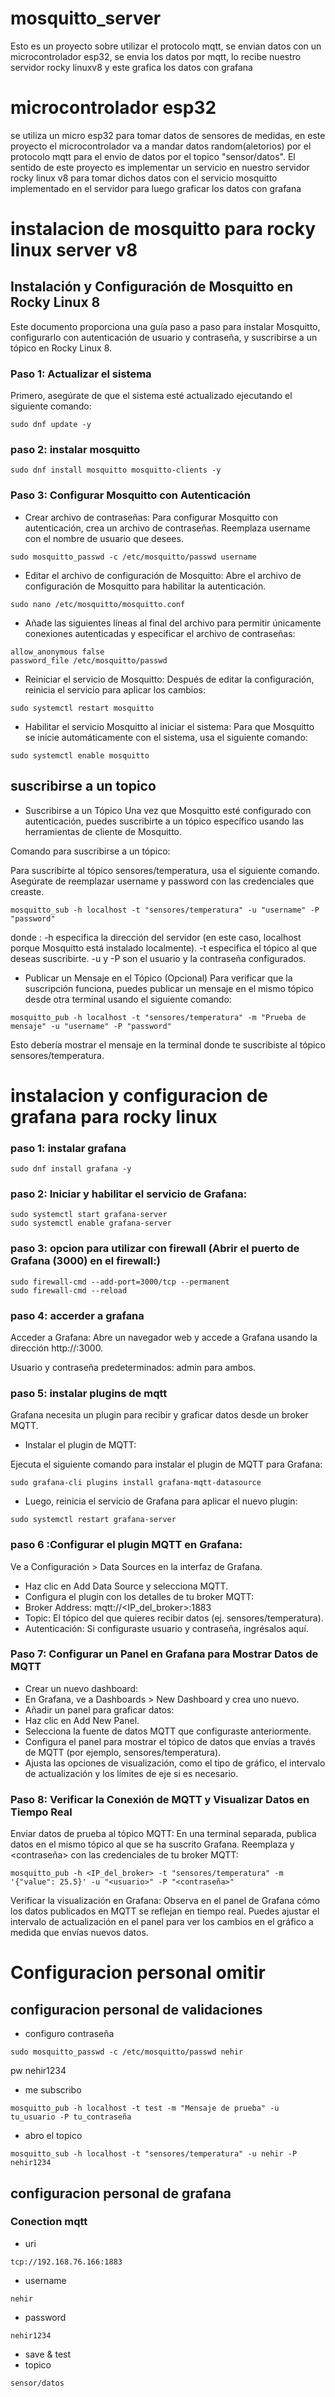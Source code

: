 # mosquitto_server
Esto es un proyecto sobre utilizar el protocolo mqtt, se envian datos con un microcontrolador esp32, se envia los datos por mqtt, lo recibe nuestro servidor rocky linuxv8 y este grafica los datos con grafana


# microcontrolador esp32
se utiliza un micro esp32 para tomar datos de sensores de medidas, en este proyecto el microcontrolador va a mandar datos random(aletorios) por el protocolo mqtt para el envio de datos por el topico "sensor/datos". El sentido de este proyecto es implementar un servicio en nuestro servidor rocky linux v8 para tomar dichos datos con el servicio mosquitto implementado en el servidor para luego graficar los datos con grafana


# instalacion de mosquitto para rocky linux server v8
## Instalación y Configuración de Mosquitto en Rocky Linux 8

Este documento proporciona una guía paso a paso para instalar Mosquitto, configurarlo con autenticación de usuario y contraseña, y suscribirse a un tópico en Rocky Linux 8.

### Paso 1: Actualizar el sistema

Primero, asegúrate de que el sistema esté actualizado ejecutando el siguiente comando:
```
sudo dnf update -y
```
### paso 2: instalar mosquitto
```
sudo dnf install mosquitto mosquitto-clients -y
```
### Paso 3: Configurar Mosquitto con Autenticación

- Crear archivo de contraseñas:
Para configurar Mosquitto con autenticación, crea un archivo de contraseñas. Reemplaza username con el nombre de usuario que desees.
```
sudo mosquitto_passwd -c /etc/mosquitto/passwd username
```
- Editar el archivo de configuración de Mosquitto:
Abre el archivo de configuración de Mosquitto para habilitar la autenticación.
```
sudo nano /etc/mosquitto/mosquitto.conf
```
- Añade las siguientes líneas al final del archivo para permitir únicamente conexiones autenticadas y especificar el archivo de contraseñas:
```
allow_anonymous false
password_file /etc/mosquitto/passwd
```
- Reiniciar el servicio de Mosquitto:
Después de editar la configuración, reinicia el servicio para aplicar los cambios:
```
sudo systemctl restart mosquitto
```
- Habilitar el servicio Mosquitto al iniciar el sistema:
Para que Mosquitto se inicie automáticamente con el sistema, usa el siguiente comando:
```
sudo systemctl enable mosquitto
```
## suscribirse a un topico 
- Suscribirse a un Tópico
Una vez que Mosquitto esté configurado con autenticación, puedes suscribirte a un tópico específico usando las herramientas de cliente de Mosquitto.

Comando para suscribirse a un tópico:

Para suscribirte al tópico sensores/temperatura, usa el siguiente comando. Asegúrate de reemplazar username y password con las credenciales que creaste.
```
mosquitto_sub -h localhost -t "sensores/temperatura" -u "username" -P "password"
```
donde :
-h especifica la dirección del servidor (en este caso, localhost porque Mosquitto está instalado localmente).
-t especifica el tópico al que deseas suscribirte.
-u y -P son el usuario y la contraseña configurados.
- Publicar un Mensaje en el Tópico (Opcional)
Para verificar que la suscripción funciona, puedes publicar un mensaje en el mismo tópico desde otra terminal usando el siguiente comando:
```
mosquitto_pub -h localhost -t "sensores/temperatura" -m "Prueba de mensaje" -u "username" -P "password"
```
Esto debería mostrar el mensaje en la terminal donde te suscribiste al tópico sensores/temperatura.


# instalacion y configuracion de grafana para rocky linux 
### paso 1: instalar grafana
```
sudo dnf install grafana -y
```
### paso 2: Iniciar y habilitar el servicio de Grafana:
```
sudo systemctl start grafana-server
sudo systemctl enable grafana-server
```
### paso 3: opcion para utilizar con firewall (Abrir el puerto de Grafana (3000) en el firewall:)
```
sudo firewall-cmd --add-port=3000/tcp --permanent
sudo firewall-cmd --reload
```
### paso 4: accerder a grafana 
Acceder a Grafana: Abre un navegador web y accede a Grafana usando la dirección http://<tu-IP>:3000.

Usuario y contraseña predeterminados: admin para ambos.

### paso 5: instalar plugins de mqtt 
Grafana necesita un plugin para recibir y graficar datos desde un broker MQTT.

- Instalar el plugin de MQTT:

Ejecuta el siguiente comando para instalar el plugin de MQTT para Grafana:
```
sudo grafana-cli plugins install grafana-mqtt-datasource
```
- Luego, reinicia el servicio de Grafana para aplicar el nuevo plugin:
```
sudo systemctl restart grafana-server
```
### paso 6 :Configurar el plugin MQTT en Grafana:

Ve a Configuración > Data Sources en la interfaz de Grafana.
- Haz clic en Add Data Source y selecciona MQTT.
- Configura el plugin con los detalles de tu broker MQTT:
- Broker Address: mqtt://<IP_del_broker>:1883
- Topic: El tópico del que quieres recibir datos (ej. sensores/temperatura).
- Autenticación: Si configuraste usuario y contraseña, ingrésalos aquí.

### Paso 7: Configurar un Panel en Grafana para Mostrar Datos de MQTT
- Crear un nuevo dashboard:
- En Grafana, ve a Dashboards > New Dashboard y crea uno nuevo.
- Añadir un panel para graficar datos:
- Haz clic en Add New Panel.
- Selecciona la fuente de datos MQTT que configuraste anteriormente.
- Configura el panel para mostrar el tópico de datos que envías a través de MQTT (por ejemplo, sensores/temperatura).
- Ajusta las opciones de visualización, como el tipo de gráfico, el intervalo de actualización y los límites de eje si es necesario.
### Paso 8: Verificar la Conexión de MQTT y Visualizar Datos en Tiempo Real
Enviar datos de prueba al tópico MQTT:
En una terminal separada, publica datos en el mismo tópico al que se ha suscrito Grafana. Reemplaza <usuario> y <contraseña> con las credenciales de tu broker MQTT:
```
mosquitto_pub -h <IP_del_broker> -t "sensores/temperatura" -m '{"value": 25.5}' -u "<usuario>" -P "<contraseña>"
```
Verificar la visualización en Grafana:
Observa en el panel de Grafana cómo los datos publicados en MQTT se reflejan en tiempo real. Puedes ajustar el intervalo de actualización en el panel para ver los cambios en el gráfico a medida que envías nuevos datos.

# Configuracion personal omitir 

## configuracion personal de validaciones 
- configuro contraseña
```
sudo mosquitto_passwd -c /etc/mosquitto/passwd nehir
```
pw nehir1234
- me subscribo
```
mosquitto_pub -h localhost -t test -m "Mensaje de prueba" -u tu_usuario -P tu_contraseña
```
- abro el topico
```
mosquitto_sub -h localhost -t "sensores/temperatura" -u nehir -P nehir1234
```
## configuracion personal de grafana 
### Conection mqtt
- uri
```
tcp://192.168.76.166:1883
```
- username
```
nehir
```

- password
```
nehir1234
```
- save & test
- topico
```
sensor/datos
```
